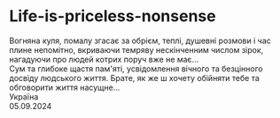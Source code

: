 # Life-is-priceless-nonsense
Вогняна куля, помалу згасає за обрієм, теплі, душевні розмови і час плине непомітно, 
вкриваючи темряву нескінченним числом зірок, 
нагадуючи про людей котрих поруч вже не має...                                                                                                                                                                                                                          
Сум та глибоке щастя пам'яті, усвідомлення вічного та безцінного досвіду людського життя. 
                                   Брате, як же ш хочету обійняти тебе та обговорити життя насущне...             
                                                                                                 Україна  
                                                                                                05.09.2024
